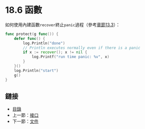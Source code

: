 # 18.6 函數

如何使用內建函數`recover`終止`panic`過程（參考[章節13.3](13.3.md)）：
    
```go
func protect(g func()) {
    defer func() {
        log.Println("done")
        // Println executes normally even if there is a panic
        if x := recover(); x != nil {
            log.Printf("run time panic: %v", x)
        }
    }()
    log.Println("start")
    g()
}
```

## 鏈接

- [目錄](directory.md)
- 上一節：[接口](18.5.md)
- 下一節：[文件](18.7.md)